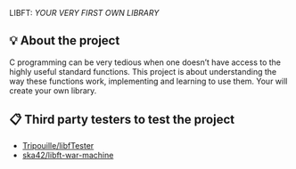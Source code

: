 LIBFT: <i>YOUR VERY FIRST OWN LIBRARY</i>


## 💡 About the project

C programming can be very tedious when one doesn’t have access to the highly useful
standard functions. This project is about understanding the way these functions work,
implementing and learning to use them. Your will create your own library.


## 📋 Third party testers to test the project

* [Tripouille/libfTester](https://github.com/Tripouille/libftTester)
* [ska42/libft-war-machine](https://github.com/ska42/libft-war-machine)
